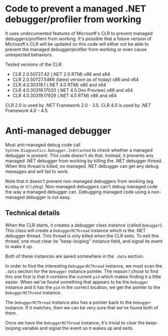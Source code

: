 Code to prevent a managed .NET debugger/profiler from working
=============================================================

It uses undocumented features of Microsoft's CLR to prevent managed debuggers/profilers from working. It's possible that a future version of Microsoft's CLR will be updated so this code will either not be able to prevent the managed debugger/profiler from working or even cause unexpected behaviors.

Tested versions of the CLR:

* CLR 2.0.50727.42 (.NET 2.0 RTM) x86 and x64
* CLR 2.0.50727.5466 (latest version as of today) x86 and x64
* CLR 4.0.30319.1 (.NET 4.0 RTM) x86 and x64
* CLR 4.0.30319.17020 (.NET 4.5 Dev Preview) x86 and x64
* CLR 4.0.30319.17929 (.NET 4.5 RTM) x86 and x64

CLR 2.0 is used by .NET Framework 2.0 - 3.5. CLR 4.0 is used by .NET Framework 4.0 - 4.5.

Anti-managed debugger
=====================

Most anti-managed debug code call `System.Diagnostics.Debugger.IsAttached` to check whether a managed debugger is present. This code doesn't do that. Instead, it prevents any managed .NET debugger from working by killing the .NET debugger thread. When this thread is killed, no managed .NET debugger can get any debug messages and will fail to work.

Note that it doesn't prevent non-managed debuggers from working (eg. `WinDbg` or `OllyDbg`). Non-managed debuggers can't debug managed code the way a managed debugger can. Debugging managed code using a non-managed debugger is not easy.

Technical details
-----------------

When the CLR starts, it creates a debugger class instance (called `Debugger`). This class will create a `DebuggerRCThread` instance which is the .NET debugger thread. This thread is only killed when the CLR exits. To exit this thread, one must clear its "keep-looping" instance field, and signal its event to wake it up.

Both of these instances are saved somewhere in the `.data` section.

In order to find the interesting `DebuggerRCThread` instance, we must scan the `.data` section for the `Debugger` instance pointer. The reason I chose to find this one first is that it contains the current `pid` which makes finding it a little easier. When we've found something that appears to be the `Debugger` instance and it has the `pid` in the correct location, we get the pointer to the `DebuggerRCThread` instance.

The `DebuggerRCThread` instance also has a pointer back to the `Debugger` instance. If it matches, then we can be very sure that we've found both of them.

Once we have the `DebuggerRCThread` instance, it's trivial to clear the keep-looping variable and signal the event so it wakes up and exits.
